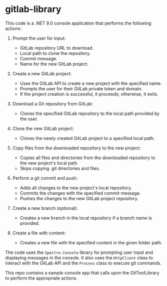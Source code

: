 # gitlab-library

This code is a .NET 9.0 console application that performs the following actions:

1. Prompt the user for input:

    - GitLab repository URL to download.
    - Local path to clone the repository.
    - Commit message.
    - Name for the new GitLab project.

2. Create a new GitLab project:

    - Uses the GitLab API to create a new project with the specified name.
    - Prompts the user for their GitLab private token and domain.
    - If the project creation is successful, it proceeds; otherwise, it exits.

3. Download a Git repository from GitLab:

    - Clones the specified GitLab repository to the local path provided by the user.

4. Clone the new GitLab project:

    - Clones the newly created GitLab project to a specified local path.

5. Copy files from the downloaded repository to the new project:

    - Copies all files and directories from the downloaded repository to the new project's local path.
    - Skips copying .git directories and files.

6. Perform a git commit and push:

    - Adds all changes to the new project's local repository.
    - Commits the changes with the specified commit message.
    - Pushes the changes to the new GitLab project repository.

7. Create a new branch (optional):

    - Creates a new branch in the local repository if a branch name is provided.

8. Create a file with content:

    - Creates a new file with the specified content in the given folder path.

The code uses the `Spectre.Console` library for prompting user input and displaying messages in the console. It also uses the `HttpClient` class to interact with the GitLab API and the `Process` class to execute git commands.

This repo contains a sample console app that calls upon the GitToolLibrary to perform the appropriate actions.